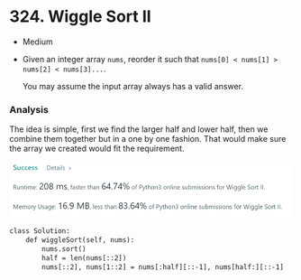 # 324. Wiggle Sort II

* Medium
*   Given an integer array `nums`, reorder it such that `nums[0] < nums[1] > nums[2] < nums[3]...`.

    You may assume the input array always has a valid answer.

### Analysis&#x20;

The idea is simple, first we find the larger half and lower half, then we combine them together but in a one by one fashion. That would make sure the array we created would fit the requirement.&#x20;

![](<../../.gitbook/assets/image (6).png>)

```
class Solution:
    def wiggleSort(self, nums):
        nums.sort()
        half = len(nums[::2])
        nums[::2], nums[1::2] = nums[:half][::-1], nums[half:][::-1]
        
```
